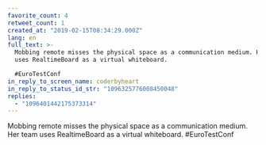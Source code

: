 ```yaml
---
favorite_count: 4
retweet_count: 1
created_at: "2019-02-15T08:34:29.000Z"
lang: en
full_text: >-
  Mobbing remote misses the physical space as a communication medium. Her team
  uses RealtimeBoard as a virtual whiteboard.

  #EuroTestConf
in_reply_to_screen_name: coderbyheart
in_reply_to_status_id_str: "1096325776008450048"
replies:
  - "1096401442175373314"
---
```


Mobbing remote misses the physical space as a communication medium. Her team
uses RealtimeBoard as a virtual whiteboard. #EuroTestConf
